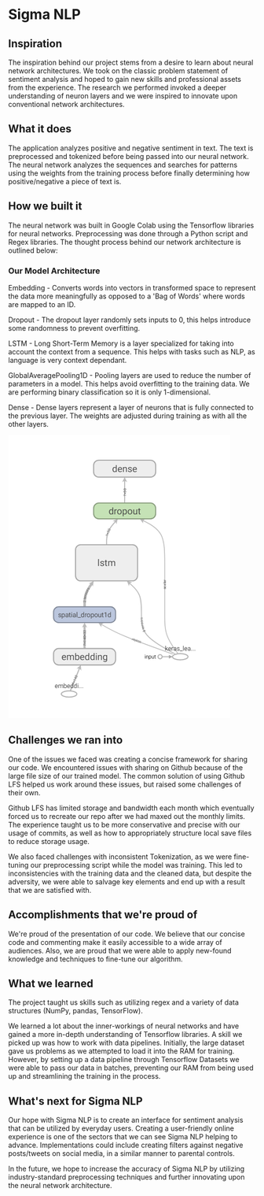 # Sigma NLP

## Inspiration

The inspiration behind our project stems from a desire to learn about neural network architectures. We took on the classic problem statement of sentiment analysis and hoped to gain new skills and professional assets from the experience. The research we performed invoked a deeper understanding of neuron layers and we were inspired to innovate upon conventional network architectures. 

## What it does

The application analyzes positive and negative sentiment in text. The text is preprocessed and tokenized before being passed into our neural network. The neural network analyzes the sequences and searches for patterns using the weights from the training process before finally determining how positive/negative a piece of text is.  

## How we built it

The neural network was built in Google Colab using the Tensorflow libraries for neural networks. Preprocessing was done through a Python script and Regex libraries. The thought process behind our network architecture is outlined below:

### Our Model Architecture

Embedding - Converts words into vectors in transformed space to represent the data more meaningfully as opposed to a 'Bag of Words' where words are mapped to an ID.

Dropout - The dropout layer randomly sets inputs to 0, this helps introduce some randomness to prevent overfitting.

LSTM - Long Short-Term Memory is a layer specialized for taking into account the context from a sequence. This helps with tasks such as NLP, as language is very context dependant.

GlobalAveragePooling1D - Pooling layers are used to reduce the number of parameters in a model. This helps avoid
overfitting to the training data. We are performing binary classification so it is only 1-dimensional.

Dense - Dense layers represent a layer of neurons that is fully connected to the previous layer. The weights are adjusted during training as with all the other layers.

![Neural Network Architecture](/graph.PNG)

## Challenges we ran into

One of the issues we faced was creating a concise framework for sharing our code. We encountered issues with sharing on Github because of the large file size of our trained model. The common solution of using Github LFS helped us work around these issues, but raised some challenges of their own.

Github LFS has limited storage and bandwidth each month which eventually forced us to recreate our repo after we had maxed out the monthly limits. The experience taught us to be more conservative and precise with our usage of commits, as well as how to appropriately structure local save files to reduce storage usage.

We also faced challenges with inconsistent Tokenization, as we were fine-tuning our preprocessing script while the model was training. This led to inconsistencies with the training data and the cleaned data, but despite the adversity, we were able to salvage key elements and end up with a result that we are satisfied with.

## Accomplishments that we're proud of

We're proud of the presentation of our code. We believe that our concise code and commenting make it easily accessible to a wide array of audiences. Also, we are proud that we were able to apply new-found knowledge and techniques to fine-tune our algorithm.

## What we learned

The project taught us skills such as utilizing regex and a variety of data structures (NumPy, pandas, TensorFlow).

We learned a lot about the inner-workings of neural networks and have gained a more in-depth understanding of Tensorflow libraries. A skill we picked up was how to work with data pipelines. Initially, the large dataset gave us problems as we attempted to load it into the RAM for training. However, by setting up a data pipeline through Tensorflow Datasets we were able to pass our data in batches, preventing our RAM from being used up and streamlining the training in the process.

## What's next for Sigma NLP

Our hope with Sigma NLP is to create an interface for sentiment analysis that can be utilized by everyday users. Creating a user-friendly online experience is one of the sectors that we can see Sigma NLP helping to advance. Implementations could include creating filters against negative posts/tweets on social media, in a similar manner to parental controls.

In the future, we hope to increase the accuracy of Sigma NLP by utilizing industry-standard preprocessing techniques and further innovating upon the neural network architecture.
